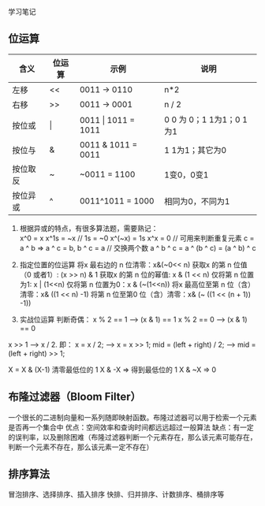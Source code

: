 学习笔记
## 位运算

|   含义   | 位运算 |        示例         |          说明           |
| ------- | ----- | ------------------- | ----------------------- |
| 左移     | <<    | 0011 -> 0110        | n*2                     |
| 右移     | >>     | 0011 -> 0001        | n / 2                   |
| 按位或   | \|    | 0011 \| 1011 = 1011 | 0 0 为 0；1 1为1；0 1为1 |
| 按位与   | &     | 0011 & 1011 = 0011  | 1 1为1；其它为0          |
| 按位取反 | ~     | ~0011 = 1100        | 1变0，0变1               |
| 按位异或 | ^      | 0011^1011 = 1000    | 相同为0，不同为1         |

1. 根据异或的特点，有很多算法题，需要熟记：  
x^0 = x
x^1s = ~x // 1s = ~0
x^(~x) = 1s
x^x = 0 // 可用来判断重复元素
c = a ^ b => a ^ c = b, b ^ c = a  // 交换两个数
a ^ b ^ c = a ^ (b ^ c) = (a ^ b) ^ c  

2. 指定位置的位运算
将x 最右边的 n 位清零：x&(~0<< n)
获取x 的第 n 位值（0 或者1）: (x >> n) & 1
获取x 的第 n 位的幂值: x & (1 << n)
仅将第 n 位置为1: x | (1<<n)
仅将第 n 位置为0：x & (~(1<<n))
将x 最高位至第 n 位（含）清零：x& ((1 << n) -1)
 将第 n 位至第0 位（含）清零：x& (~ ((1 << (n + 1)) -1))

3. 实战位运算
判断奇偶：
x % 2 == 1 —> (x & 1) == 1
x % 2 == 0 —> (x & 1) == 0

x >> 1 —> x / 2.
即： x = x / 2; —> x = x >> 1;
mid = (left + right) / 2; —> mid = (left + right) >> 1;

X = X & (X-1) 清零最低位的 1
X & -X => 得到最低位的 1
X & ~X => 0

## 布隆过滤器（Bloom Filter）

一个很长的二进制向量和一系列随即映射函数。布隆过滤器可以用于检索一个元素是否再一个集合中
优点：空间效率和查询时间都远远超过一般算法
缺点：有一定的误判率，以及删除困难（布隆过滤器判断一个元素存在，那么该元素可能存在，判断一个元素不存在，那么该元素一定不存在）

## 排序算法

冒泡排序、选择排序、插入排序
快排、归并排序、计数排序、桶排序等